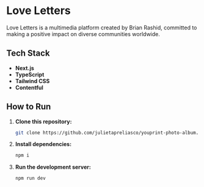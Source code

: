 # Love Letters

Love Letters is a multimedia platform created by Brian Rashid, committed to making a positive impact on diverse communities worldwide.

## Tech Stack

- **Next.js**
- **TypeScript**
- **Tailwind CSS**
- **Contentful**

## How to Run

1. **Clone this repository:**
   ```bash
   git clone https://github.com/julietapreliasco/youprint-photo-album.git
   ```
2. **Install dependencies:**
   ```bash
   npm i
   ```
3. **Run the development server:**
   ```bash
   npm run dev
   ```

